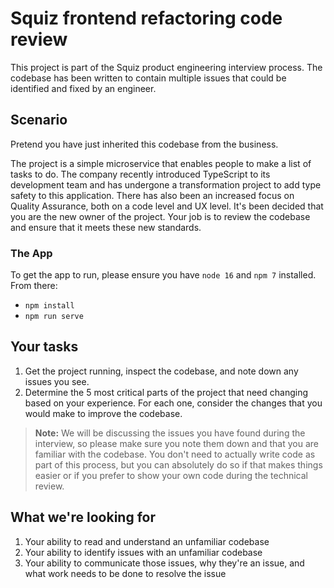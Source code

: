 # Squiz frontend refactoring code review

This project is part of the Squiz product engineering interview process. The codebase has been written to contain multiple issues that could be identified and fixed by an engineer.

## Scenario

Pretend you have just inherited this codebase from the business.

The project is a simple microservice that enables people to make a list of tasks to do. The company recently introduced TypeScript to its development team and has undergone a transformation project to add type safety to this application. There has also been an increased focus on Quality Assurance, both on a code level and UX level. It's been decided that you are the new owner of the project. Your job is to review the codebase and ensure that it meets these new standards. 

### The App

To get the app to run, please ensure you have `node 16` and `npm 7` installed. From there:
- `npm install`
- `npm run serve`

## Your tasks

1. Get the project running, inspect the codebase, and note down any issues you see.
2. Determine the 5 most critical parts of the project that need changing based on your experience. For each one, consider the changes that you would make to improve the codebase.

> **Note:** We will be discussing the issues you have found during the interview, so please make sure you note them down and that you are familiar with the codebase. You don't need to actually write code as part of this process, but you can absolutely do so if that makes things easier or if you prefer to show your own code during the technical review.

## What we're looking for

1. Your ability to read and understand an unfamiliar codebase
1. Your ability to identify issues with an unfamiliar codebase
2. Your ability to communicate those issues, why they're an issue, and what work needs to be done to resolve the issue

